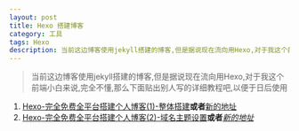 ```yaml
---
layout: post
title: Hexo 搭建博客
category: 工具
tags: Hexo
description: 当前这边博客使用jekyll搭建的博客,但是据说现在流向用Hexo,对于我这个前端小白来说,完全不懂,那么下面贴出别人写的详细教程吧,以便于日后使用
---
```

> 当前这边博客使用jekyll搭建的博客,但是据说现在流向用Hexo,对于我这个前端小白来说,完全不懂,那么下面贴出别人写的详细教程吧,以便于日后使用

1. [Hexo-完全免费全平台搭建个人博客(1)-整体搭建](https://www.huangbowei.com/archives/112.html)**或者**[新的地址](https://timhbw.com/84.html)
2. [Hexo-完全免费全平台搭建个人博客(2)-域名主题设置](https://www.huangbowei.com/archives/113.html)**或者**_[新的地址](https://timhbw.com/85.html)_


